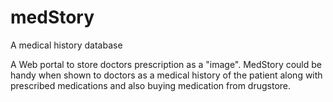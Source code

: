 # medStory
A medical history database

A Web portal to store doctors prescription as a "image". 
MedStory could be handy when shown to doctors as a medical history of the patient along with prescribed medications and also buying medication from drugstore.
